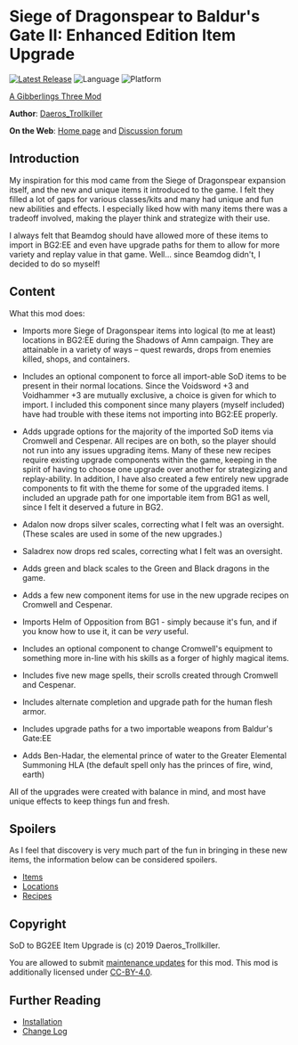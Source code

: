 # Siege of Dragonspear to Baldur's Gate II: Enhanced Edition Item Upgrade

[![Latest Release](https://img.shields.io/github/v/release/gibberlings3/SoD-to-BG2EE-Item-Upgrade?include_prereleases)](https://github.com/Gibberlings3/SoD-to-BG2EE-Item-Upgrade/releases/latest)
![Language](https://img.shields.io/static/v1?label=language&message=english&color=informational)
![Platform](https://img.shields.io/static/v1?label=platform&message=windows%20%7C%20macos%20%7C%20linux&color=informational)

[A Gibberlings Three Mod](https://www.gibberlings3.net/)

**Author**: [Daeros_Trollkiller](https://www.gibberlings3.net/profile/11100-daeros_trollkiller/)

**On the Web**: [Home page](https://www.gibberlings3.net/mods/items/sod-to-bg2ee-item-upgrade/) and [Discussion forum](https://www.gibberlings3.net/forums/forum/214-sod-to-bg2ee-item-upgrade/)


## Introduction

My inspiration for this mod came from the Siege of Dragonspear expansion itself, and the new and unique items it introduced to the game. I felt they filled a lot of gaps for various classes/kits and many had unique and fun new abilities and effects. I especially liked how with many items there was a tradeoff involved, making the player think and strategize with their use.

I always felt that Beamdog should have allowed more of these items to import in BG2:EE and even have upgrade paths for them to allow for more variety and replay value in that game.  Well... since Beamdog didn't, I decided to do so myself!


## Content

What this mod does:

- Imports more Siege of Dragonspear items into logical (to me at least) locations in BG2:EE during the Shadows of Amn campaign.  They are attainable in a variety of ways – quest rewards, drops from enemies killed, shops, and containers. 

- Includes an optional component to force all import-able SoD items to be present in their normal locations.  Since the Voidsword +3 and Voidhammer +3 are mutually exclusive, a choice is given for which to import.  I included this component since many players (myself included) have had trouble with these items not importing into BG2:EE properly.

- Adds upgrade options for the majority of the imported SoD items via Cromwell and Cespenar.  All recipes are on both, so the player should not run into any issues upgrading items.  Many of these new recipes require existing upgrade components within the game, keeping in the spirit of having to choose one upgrade over another for strategizing and replay-ability.  In addition, I have also created a few entirely new upgrade components to fit with the theme for some of the upgraded items.  I included an upgrade path for one importable item from BG1 as well, since I felt it deserved a future in BG2.

- Adalon now drops silver scales, correcting what I felt was an oversight.  (These scales are used in some of the new upgrades.)

- Saladrex now drops red scales, correcting what I felt was an oversight.

- Adds green and black scales to the Green and Black dragons in the game.

- Adds a few new component items for use in the new upgrade recipes on Cromwell and Cespenar.

- Imports Helm of Opposition from BG1 - simply because it's fun, and if you know how to use it, it can be *very* useful.

- Includes an optional component to change Cromwell's equipment to something more in-line with his skills as a forger of highly magical items.

- Includes five new mage spells, their scrolls created through Cromwell and Cespenar.

- Includes alternate completion and upgrade path for the human flesh armor.

- Includes upgrade paths for a two importable weapons from Baldur's Gate:EE

- Adds Ben-Hadar, the elemental prince of water to the Greater Elemental Summoning HLA (the default spell only has the princes of fire, wind, earth)


All of the upgrades were created with balance in mind, and most have unique effects to keep things fun and fresh.  


## Spoilers

As I feel that discovery is very much part of the fun in bringing in these new items, the information below can be considered spoilers.

- [Items](SPOILER-ITEMS.md)
- [Locations](SPOILER-LOCATIONS.md)
- [Recipes](SPOILER-RECIPES.md)


## Copyright

SoD to BG2EE Item Upgrade is (c) 2019 Daeros_Trollkiller.

You are allowed to submit [maintenance updates](MAINTENANCE-NOTICE.md) for this mod. This mod is additionally licensed under [CC-BY-4.0](https://creativecommons.org/licenses/by/4.0/).


## Further Reading

- [Installation](INSTALL.md)
- [Change Log](CHANGELOG.md)
